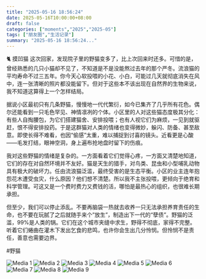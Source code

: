 ```yaml
---
title: "2025-05-16 18:56:24"
date: 2025-05-16T10:00:00+08:00
draft: false
categories: ["moments","2025","2025-05"]
tags: ["朋友圈","生活记录"]
summary: "2025-05-16 18:56:24..."
---
```


🐈 摸凹猫
​
这次回家，发现院子里的野猫变多了，比上次回来时还多。可惜的是，曾经熟悉的几只小猫却不见了，不知道是不是没能熬过去年的那个严冬。流浪猫的平均寿命不过三五年。你今天心软投喂的小花、小白，可能过几天就彻底消失在风中，连一张清晰的照片都没能留下。但对于这些本不该出现在自然界的生物来说，我不知道这算得上一个怎样结局。

据说小区最初只有几条野猫，慢慢地一代代繁衍，如今已集齐了几乎所有花色。偶尔还能看到一只毛色罕见、神情凛冽的个体。小区里的人对这些猫态度极其分化：有些人自掏腰包，为它们搭建猫舍、安排投喂；也有人视它们为麻烦，一见到就驱赶，恨不得安排投药。于是这群猫对人类的情绪也变得微妙，躲闪、防备、甚至敌意。即使长得不难看，也因“偷感”太重，难以捕捉到讨喜的镜头。近看更是心酸——毛发打结，眼神空洞，身上遍布抢地盘时留下的伤痕。

我对这些野猫的情绪是复杂的。一方面看着它们觉得心疼，一方面又清楚地知道，它们的存在对自然环境并不友好。猫是天生的猎手，对鸟类、昆虫和小型哺乳动物具有极大的破坏力。任由流浪猫泛滥，最终受害的是生态平衡。小区的业主连年抱怨花木遭受虫灾，什么原因？他们想不清楚。所以我不主张投喂，更倾向于绝育和科学管理。可这又是一个费时费力又费钱的活，哪怕是最热心的组织，也很难长期承担。

但至少，我们可以停止添乱。不要再脑袋一热就去收养一只无法承担养育责任的生命，也不要在玩腻了之后就随手来个”放生”，制造出下一代的“孽债”。野猫的泛滥，99%是人类的锅。它们在这个城市夹缝中求生，野得不彻底，家得不完整。听着它们蜷曲在灌木下发出乞食的悲鸣，也许你会生出几分怜悯。但怜悯不是责任，善意也需要边界。

#野猫
​

![Media 1](/Moments/photos/2025-05-16/202505161856240.jpg)
![Media 2](/Moments/photos/2025-05-16/202505161856241.jpg)
![Media 3](/Moments/photos/2025-05-16/202505161856242.jpg)
![Media 4](/Moments/photos/2025-05-16/202505161856243.jpg)
![Media 5](/Moments/photos/2025-05-16/202505161856244.jpg)
![Media 6](/Moments/photos/2025-05-16/202505161856245.jpg)
![Media 7](/Moments/photos/2025-05-16/202505161856246.jpg)
![Media 8](/Moments/photos/2025-05-16/202505161856247.jpg)
![Media 9](/Moments/photos/2025-05-16/202505161856248.jpg)

